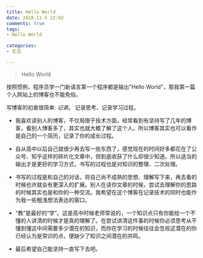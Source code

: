 ```yaml
---
title: Hello World
date: 2018-11-5 22:02
comments: true
tags:
- Hello World

categories:
- 生活

---
```


> Hello World

按照惯例，程序员学一门新语言第一个程序都是输出"Hello World"，那我第一篇个人网站上的博客也不能免俗。

写博客的初衷很简单: *记录*。 记录思考、记录学习过程。

* 我喜欢读别人的博客，不仅局限于技术方面，经常看到有坚持写了几年的博客，看别人博客多了，其实也就大概了解了这个人。所以博客其实也可以看作是自己的一个简历，记录了你的成长过程。

* 自从高中以后自己就很少再去写一些东西了，感觉现在的时间好多都花在了公众号、知乎这样的碎片化文章中，但到底收获了什么却很少知道。所以适当的输出才是更好的学习方式，书写的过程也是对知识的整理、二次处理。

* 书写的过程是和自己的对话，将自己尚不成熟的思想、理解写下来，再去看的时候也许就会有更深入的扩展。别人在读你文章的时候，尝试去理解你的思路的时候其实也是和你的一种交流。我希望在这个博客在记录技术的同时也能作为我一些粗浅想法表达的窗口。
  
* “教”是最好的“学”。这是高中时候老师常说的，一个知识点只有你能给一个不懂的人讲清的时候才是真的理解了。在尝试讲清这件事的时候你必须思考从不懂到懂这中间需要多少潜在的知识，而你在学习的时候往往会忽视这潜在的你已经认为是常识的点，便缺少了知识之间潜在的共鸣。
  
* 最后希望自己能坚持一直写下去吧。



